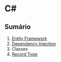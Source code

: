 # C#


## Sumário

1. [Entity Framework](/PT-BR/Csharp/entityframework.md)
1. [Dependency Injection](/PT-BR/Csharp/dependencyinjection.md)
1. Classes
1. [Record Type](/PT-BR/Csharp/record-type.md)

